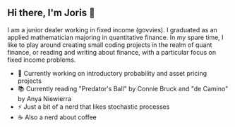 ## Hi there, I'm Joris 👋

I am a junior dealer working in fixed income (govvies). I graduated as an applied mathematician majoring in quantitative finance. In my spare time, I like to play around creating small coding projects in the realm of quant finance, or reading and writing about finance, with a particular focus on fixed income problems.

- 🔭 Currently working on introductory probability and asset pricing projects
- 📚 Currently reading "Predator's Ball" by Connie Bruck and "de Camino" by Anya Niewierra
- ⚡ Just a bit of a nerd that likes stochastic processes
- ☕ Also a nerd about coffee

